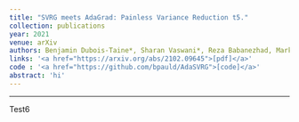 ```yaml
---
title: "SVRG meets AdaGrad: Painless Variance Reduction t5."
collection: publications
year: 2021
venue: arXiv
authors: Benjamin Dubois-Taine*, Sharan Vaswani*, Reza Babanezhad, Mark Schmidt, Simon Lacoste-Julien
links: '<a href="https://arxiv.org/abs/2102.09645">[pdf]</a>'
code : '<a href="https://github.com/bpauld/AdaSVRG">[code]</a>'
abstract: 'hi'
---
```


---

Test6
